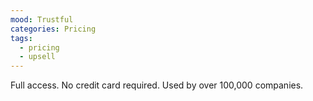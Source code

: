 ```yaml
---
mood: Trustful
categories: Pricing
tags:
  - pricing
  - upsell
---
```

Full access. No credit card required. Used by over 100,000 companies.
